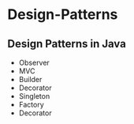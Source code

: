 # Design-Patterns
## Design Patterns in Java
- Observer
- MVC
- Builder
- Decorator
- Singleton
- Factory
- Decorator
